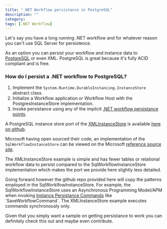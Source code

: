 ```yaml
---
title: ".NET Workflow persistance in PostgreSQL"
description: ""
category: 
tags: [.NET Workflow]
---
```



Let's say you have a long running .NET workflow and for whatever reason you can't use SQL Server for persistence.

As an option you can persist your workflow and instance data to [PostgreSQL](https://www.postgresql.org/) or even XML. PostgreSQL is great because it's fully ACID compliant and is free.

### How do I persist a .NET workflow to PostgreSQL?

1. Implement the `System.Runtime.DurableInstancing.InstanceStore` abstract class.
2. Initialize a Workflow application or Workflow Host with the PostgresInstanceStore implementation.
3. Invoke persistance using any of the implicit [.NET workflow persistance points](https://msdn.microsoft.com/en-us/library/dd489420(v=vs.110).aspx).

A PostgreSQL instance store port of the [XMLInstanceStore](https://msdn.microsoft.com/en-us/library/ee829481(v=vs.110).aspx) is available [here on github](https://github.com/mziyabo/Postgresql.WorkflowPersistanceProviders).

Microsoft having open sourced their code, an implementation of the `SqlWorkflowInstanceStore` can be viewed on the Microsoft [reference source site](http://referencesource.microsoft.com/#System.Activities.DurableInstancing).

The XMLInstanceStore example is simple and has fewer tables or relational workflow data to persist compared to the SqlWorkflowInstanceStore implementation which makes the port we provide here slightly less detailed.

Going forward however the github repo provided here will copy the patterns employed in the SqlWorklfowInstanceStore. For example, the SqlWorkflowInstanceStore uses an Asynchronous Programming Model/APM when invoking [Instance Persistance Commands](https://msdn.microsoft.com/en-us/library/system.runtime.durableinstancing.instancepersistencecommand(v=vs.110).aspx) like `SaveWorkflowCommand`. The XMLInstanceStore example executes commands synchronously only.


Given that you simply want a sample on getting persistance to work you can definitely check this out and maybe even contribute.

